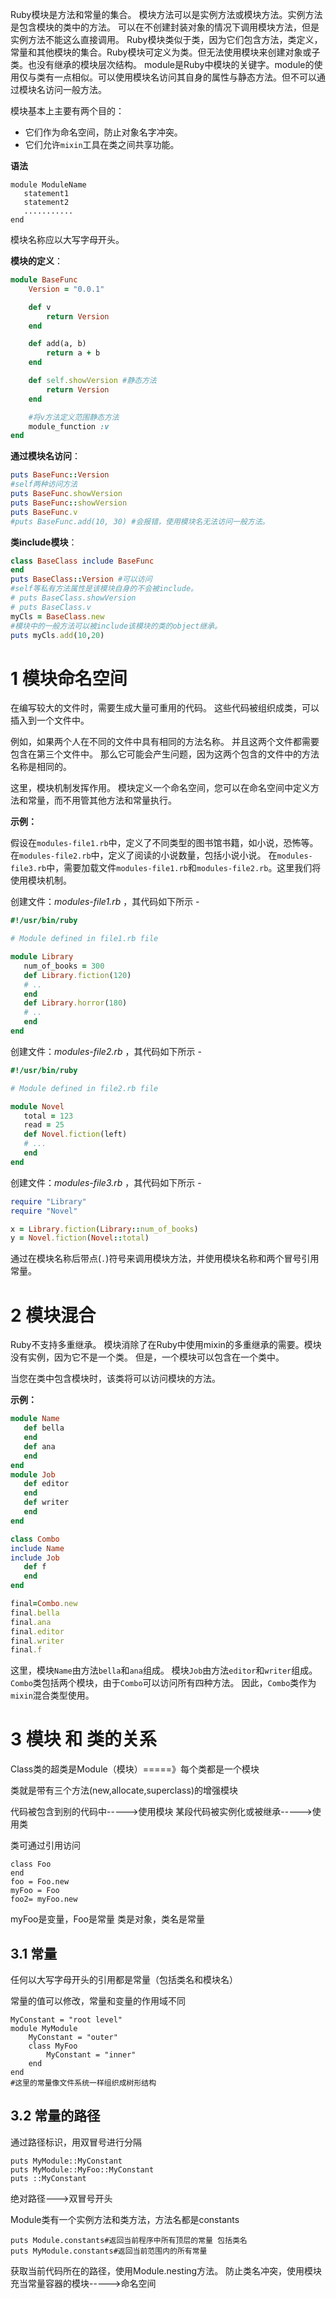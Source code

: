 
Ruby模块是方法和常量的集合。 模块方法可以是实例方法或模块方法。实例方法是包含模块的类中的方法。
可以在不创建封装对象的情况下调用模块方法，但是实例方法不能这么直接调用。
Ruby模块类似于类，因为它们包含方法，类定义，常量和其他模块的集合。Ruby模块可定义为类。但无法使用模块来创建对象或子类。也没有继承的模块层次结构。
module是Ruby中模块的关键字。module的使用仅与类有一点相似。可以使用模块名访问其自身的属性与静态方法。但不可以通过模块名访问一般方法。

模块基本上主要有两个目的：
- 它们作为命名空间，防止对象名字冲突。
- 它们允许`mixin`工具在类之间共享功能。

**语法**

```shell
module ModuleName  
   statement1  
   statement2  
   ...........  
end
```

模块名称应以大写字母开头。


**模块的定义**：

```ruby
module BaseFunc
    Version = "0.0.1"

    def v
        return Version
    end

    def add(a, b)
        return a + b
    end

    def self.showVersion #静态方法
        return Version
    end

    #将v方法定义范围静态方法
    module_function :v
end
```

**通过模块名访问**：

```ruby
puts BaseFunc::Version
#self两种访问方法
puts BaseFunc.showVersion
puts BaseFunc::showVersion
puts BaseFunc.v
#puts BaseFunc.add(10, 30) #会报错，使用模块名无法访问一般方法。
```

**类include模块**：

```ruby
class BaseClass include BaseFunc
end
puts BaseClass::Version #可以访问
#self等私有方法属性是该模块自身的不会被include。
# puts BaseClass.showVersion
# puts BaseClass.v
myCls = BaseClass.new
#模块中的一般方法可以被include该模块的类的object继承。
puts myCls.add(10,20)
```

# 1 模块命名空间

在编写较大的文件时，需要生成大量可重用的代码。 这些代码被组织成类，可以插入到一个文件中。

例如，如果两个人在不同的文件中具有相同的方法名称。 并且这两个文件都需要包含在第三个文件中。 那么它可能会产生问题，因为这两个包含的文件中的方法名称是相同的。

这里，模块机制发挥作用。 模块定义一个命名空间，您可以在命名空间中定义方法和常量，而不用管其他方法和常量执行。

**示例：**

假设在`modules-file1.rb`中，定义了不同类型的图书馆书籍，如小说，恐怖等。
在`modules-file2.rb`中，定义了阅读的小说数量，包括小说小说。
在`modules-file3.rb`中，需要加载文件`modules-file1.rb`和`modules-file2.rb`。这里我们将使用模块机制。

创建文件：_modules-file1.rb_ ，其代码如下所示 -
```ruby
#!/usr/bin/ruby   

# Module defined in file1.rb file   

module Library   
   num_of_books = 300   
   def Library.fiction(120)   
   # ..   
   end   
   def Library.horror(180)   
   # ..   
   end   
end
```

创建文件：_modules-file2.rb_ ，其代码如下所示 -
```ruby
#!/usr/bin/ruby   

# Module defined in file2.rb file   

module Novel   
   total = 123   
   read = 25   
   def Novel.fiction(left)   
   # ...   
   end   
end
```

创建文件：_modules-file3.rb_ ，其代码如下所示 -
```ruby
require "Library"   
require "Novel"   

x = Library.fiction(Library::num_of_books)   
y = Novel.fiction(Novel::total)
```

通过在模块名称后带点(`.`)符号来调用模块方法，并使用模块名称和两个冒号引用常量。

# 2 模块混合

Ruby不支持多重继承。 模块消除了在Ruby中使用mixin的多重继承的需要。模块没有实例，因为它不是一个类。 但是，一个模块可以包含在一个类中。

当您在类中包含模块时，该类将可以访问模块的方法。

**示例：**

```ruby
module Name   
   def bella   
   end   
   def ana   
   end   
end   
module Job   
   def editor   
   end   
   def writer   
   end   
end   

class Combo   
include Name   
include Job   
   def f   
   end   
end   

final=Combo.new   
final.bella   
final.ana   
final.editor   
final.writer   
final.f
```

这里，模块`Name`由方法`bella`和`ana`组成。 模块`Job`由方法`editor`和`writer`组成。`Combo`类包括两个模块，由于`Combo`可以访问所有四种方法。 因此，`Combo`类作为`mixin`混合类型使用。



# 3 模块 和 类的关系 
Class类的超类是Module（模块）=====》每个类都是一个模块

类就是带有三个方法(new,allocate,superclass)的增强模块

代码被包含到别的代码中----->使用模块
某段代码被实例化或被继承----->使用类

类可通过引用访问

```
class Foo
end
foo = Foo.new
myFoo = Foo
foo2= myFoo.new
```
myFoo是变量，Foo是常量 类是对象，类名是常量

## 3.1 常量
任何以大写字母开头的引用都是常量（包括类名和模块名）

常量的值可以修改，常量和变量的作用域不同

```
MyConstant = "root level"
module MyModule
	MyConstant = "outer"
	class MyFoo
		MyConstant = "inner"
	end
end
#这里的常量像文件系统一样组织成树形结构
```

## 3.2 常量的路径
通过路径标识，用双冒号进行分隔

```
puts MyModule::MyConstant
puts MyModule::MyFoo::MyConstant
puts ::MyConstant
```

绝对路径--->双冒号开头

Module类有一个实例方法和类方法，方法名都是constants

```
puts Module.constants#返回当前程序中所有顶层的常量 包括类名
puts MyModule.constants#返回当前范围内的所有常量
```

获取当前代码所在的路径，使用Module.nesting方法。
防止类名冲突，使用模块充当常量容器的模块----->命名空间
